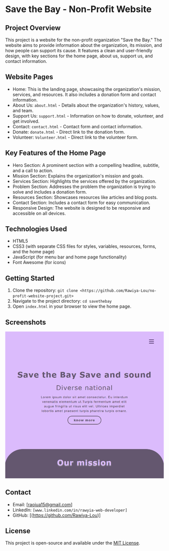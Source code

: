 # Save the Bay - Non-Profit Website

## Project Overview

This project is a website for the non-profit organization "Save the Bay." The website aims to provide information about the organization, its mission, and how people can support its cause. It features a clean and user-friendly design, with key sections for the home page, about us, support us, and contact information.

## Website Pages

*   Home: This is the landing page, showcasing the organization's mission, services, and resources. It also includes a donation form and contact information.
*   About Us: `about.html` - Details about the organization's history, values, and team.
*   Support Us: `support.html` - Information on how to donate, volunteer, and get involved.
*   Contact: `contact.html` - Contact form and contact information.
*   Donate: `donate.html` - Direct link to the donation form.
*   Volunteer:  `Volunteer.html` - Direct link to the volunteer form.

## Key Features of the Home Page

*   Hero Section: A prominent section with a compelling headline, subtitle, and a call to action.
*   Mission Section: Explains the organization's mission and goals.
*   Services Section: Highlights the services offered by the organization.
*   Problem Section: Addresses the problem the organization is trying to solve and includes a donation form.
*   Resources Section: Showcases resources like articles and blog posts.
*   Contact Section: Includes a contact form for easy communication.
*   Responsive Design: The website is designed to be responsive and accessible on all devices.

## Technologies Used

*   HTML5
*   CSS3 (with separate CSS files for styles, variables, resources, forms, and the home page)
*   JavaScript (for menu bar and home page functionality)
*   Font Awesome (for icons)

## Getting Started

1.  Clone the repository: `git clone <https://github.com/Rawiya-Lou/no-profit-website-project.git>`
2.  Navigate to the project directory: `cd savethebay`
3.  Open `index.html` in your browser to view the home page.

## Screenshots
![home page](images\non-profit-home-page.PNG)

## Contact

*   Email: [raoiua15@gmail.com]
*   LinkedIn: `[www.linkedin.com/in/rawyia-web-developer]`
*   GitHub: [(https://github.com/Rawiya-Lou)]
## License

This project is open-source and available under the [MIT License](LICENSE).
